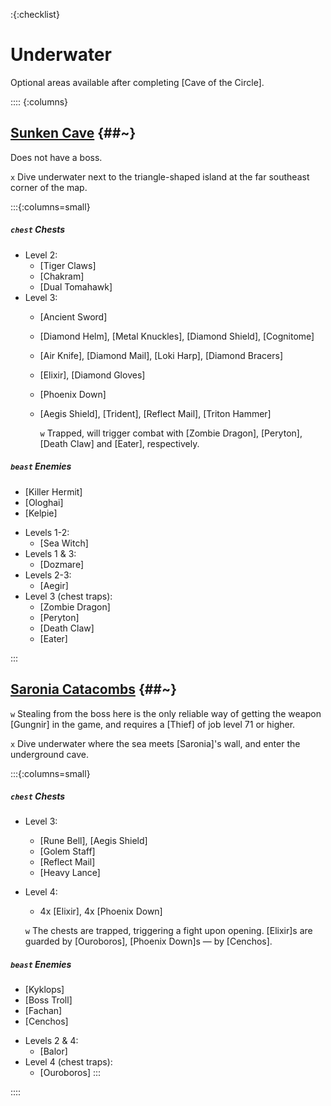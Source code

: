 :{:checklist}

# Underwater

Optional areas available after completing [Cave of the Circle].

:::: {:columns}

## [Sunken Cave](@~) {##~}

Does not have a boss.

`x` Dive underwater next to the triangle-shaped island at the far southeast corner of the map.

:::{:columns=small}

##### `chest` Chests
- Level 2:
  * [Tiger Claws]
  * [Chakram]
  * [Dual Tomahawk]
- Level 3:
  * [Ancient Sword]
  * [Diamond Helm], [Metal Knuckles], [Diamond Shield], [Cognitome]
  * [Air Knife], [Diamond Mail], [Loki Harp], [Diamond Bracers]
  * [Elixir], [Diamond Gloves]
  * [Phoenix Down]
  * [Aegis Shield], [Trident], [Reflect Mail], [Triton Hammer]

    `w` Trapped, will trigger combat with [Zombie Dragon], [Peryton], [Death Claw] and [Eater], respectively.
  
##### `beast` Enemies
* [Killer Hermit]
* [Ologhai]
* [Kelpie]
- Levels 1-2:
  * [Sea Witch]
- Levels 1 & 3:
  * [Dozmare]
- Levels 2-3:
  * [Aegir]
- Level 3 (chest traps):
  * [Zombie Dragon]
  * [Peryton]
  * [Death Claw]
  * [Eater]

:::
  
  
## [Saronia Catacombs](@~) {##~}

`w` Stealing from the boss here is the only reliable way of getting the weapon [Gungnir] in the game, and requires a [Thief] of job level 71 or higher.

`x` Dive underwater where the sea meets [Saronia]'s wall, and enter the underground cave.

:::{:columns=small}
##### `chest` Chests
- Level 3:
  * [Rune Bell], [Aegis Shield]
  * [Golem Staff]
  * [Reflect Mail]
  * [Heavy Lance]
- Level 4:
  * 4x [Elixir], 4x [Phoenix Down]

  `w` The chests are trapped, triggering a fight upon opening. [Elixir]s are guarded by [Ouroboros], [Phoenix Down]s — by [Cenchos].

##### `beast` Enemies
* [Kyklops]
* [Boss Troll]
* [Fachan]
* [Cenchos]
- Levels 2 & 4:
  * [Balor]
- Level 4 (chest traps):
  * [Ouroboros]
:::

::::
